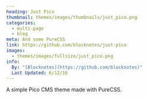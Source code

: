 ```yaml
---
heading: Just Pico
thumbnail: themes/images/thumbnails/just_pico.png
categories:
  - multi-page
  - blog
meta: And some PureCSS
link: https://github.com/blocknotes/just-pico
images:
  - themes/images/fullsize/just_pico.png
info:
  By: "[Blocknotes](https://github.com/blocknotes)"
  Last Updated: 6/12/16
---
```


A simple Pico CMS theme made with PureCSS.
